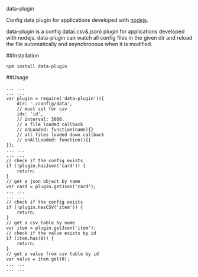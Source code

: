 data-plugin

Config data plugin for applications developed with [nodejs](https://nodejs.org/en/).

data-plugin is a config data(.csv&.json) plugin for applications developed with nodejs. data-plugin can watch all config files in the given dir and reload the file automatically and asynchronous when it is modified. 

##Installation

```
npm install data-plugin
```

##Usage

```
... ...
... ...
var plugin = require('data-plugin')({
    dir: './config/data',
    // must set for csv
    idx: 'id',
    // interval: 3000,
    // a file loaded callback
    // onLoaded: function(name){}
    // all files loaded down callback
    // onAllLoaded: function(){}
});
... ...
... ...
// check if the config exists 
if (!plugin.hasJson('card')) {
    return;
}
// get a json object by name
var card = plugin.getJson('card');
... ...
... ...
// check if the config exists 
if (!plugin.hasCSV('item')) {
    return;
}
// get a csv table by name
var item = plugin.getJson('item');
// check if the value exists by id
if (item.has(0)) {
    return;
}
// get a value from csv table by id
var value = item.get(0);
... ...
... ...
```
